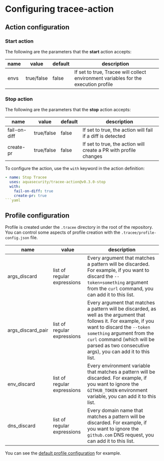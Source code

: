 # Configuring tracee-action

## Action configuration

### Start action
The following are the parameters that the **start** action accepts:

name | value | default | description
--- | --- | --- | ---
envs | true/false | false | If set to true, Tracee will collect environment variables for the execution profile

### Stop action
The following are the parameters that the **stop** action accepts:

name | value | default | description
--- | --- | --- | ---
fail-on-diff | true/false | false | If set to true, the action will fail if a diff is detected
create-pr | true/false | false | If set to true, the action will create a PR with profile changes

To configure the action, use the `with` keyword in the action definition:

```yaml
- name: Stop Tracee
  uses: aquasecurity/tracee-action@v0.3.0-stop
  with:
    fail-on-diff: true
    create-pr: true
```yaml

```

## Profile configuration

Profile is created under the `.tracee` directory in the root of the repository. You can control some aspects of profile creation with the `.tracee/profile-config.json` file.  

name | value | description
--- | --- | ---
args_discard | list of regular expressions | Every argument that matches a pattern will be discarded. For example, if you want to discard the `--token=something` argument from the `curl` command, you can add it to this list.
args_discard_pair | list of regular expressions | Every argument that matches a pattern will be discarded, as well as the argument that follows it. For example, if you want to discard the `--token something` argument from  the `curl` command (which will be parsed as two consecutive args), you can add it to this list.
env_discard | list of regular expressions | Every environment variable that matches a pattern will be discarded. For example, if you want to ignore the `GITHUB_TOKEN` environment variable, you can add it to this list.
dns_discard | list of regular expressions | Every domain name that matches a pattern will be discarded. For example, if you want to ignore the `github.com` DNS request, you can add it to this list.

You can see the [default profile configuration](../profile/profile-config.json) for example.
